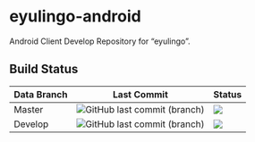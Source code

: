 # eyulingo-android
Android Client Develop Repository for “eyulingo”.

## Build Status

| Data Branch | Last Commit | Status |
| ------------- | ------------- | ------------- |
| Master | ![GitHub last commit (branch)](https://img.shields.io/github/last-commit/eyulingo/eyulingo-android/master.svg) | ![](https://travis-ci.org/eyulingo/eyulingo-android.svg?branch=master)  |
| Develop | ![GitHub last commit (branch)](https://img.shields.io/github/last-commit/eyulingo/eyulingo-android/develop.svg) | ![](https://travis-ci.org/eyulingo/eyulingo-android.svg?branch=develop) |
